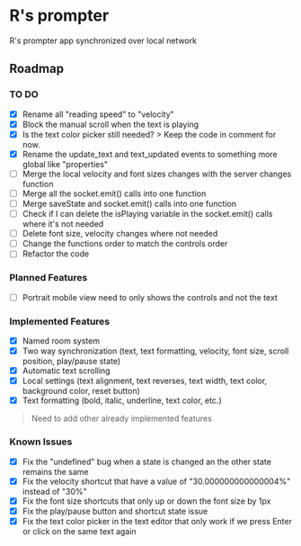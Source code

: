 # R's prompter
 R's prompter app synchronized over local network

## Roadmap
### TO DO
* [X] Rename all "reading speed" to "velocity"
* [X] Block the manual scroll when the text is playing
* [X] Is the text color picker still needed? > Keep the code in comment for now.
* [X] Rename the update_text and text_updated events to something more global like "properties"
* [ ] Merge the local velocity and font sizes changes with the server changes function
* [ ] Merge all the socket.emit() calls into one function
* [ ] Merge saveState and socket.emit() calls into one function
* [ ] Check if I can delete the isPlaying variable in the socket.emit() calls where it's not needed
* [ ] Delete font size, velocity changes where not needed
* [ ] Change the functions order to match the controls order
* [ ] Refactor the code

### Planned Features
* [ ] Portrait mobile view need to only shows the controls and not the text

### Implemented Features
* [X] Named room system
* [X] Two way synchronization (text, text formatting, velocity, font size, scroll position, play/pause state)
* [X] Automatic text scrolling
* [X] Local settings (text alignment, text reverses, text width, text color, background color, reset button)
* [X] Text formatting (bold, italic, underline, text color, etc.)
> Need to add other already implemented features

### Known Issues
* [X] Fix the "undefined" bug when a state is changed an the other state remains the same
* [X] Fix the velocity shortcut that have a value of "30.000000000000004%" instead of "30%"
* [X] Fix the font size shortcuts that only up or down the font size by 1px
* [X] Fix the play/pause button and shortcut state issue
* [X] Fix the text color picker in the text editor that only work if we press Enter or click on the same text again